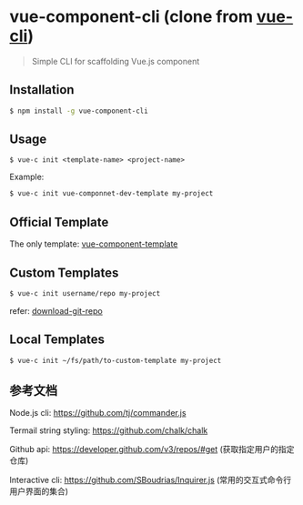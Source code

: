 # vue-component-cli (clone from [vue-cli](https://github.com/vuejs/vue-cli/))

> Simple CLI for scaffolding Vue.js component

## Installation

```bash
$ npm install -g vue-component-cli
```

## Usage

```bashh
$ vue-c init <template-name> <project-name>
```

Example:

```bash
$ vue-c init vue-componnet-dev-template my-project
```

## Official Template

The only template: [vue-component-template](https://github.com/savoygu/vue-component-template)

## Custom Templates

```bash
$ vue-c init username/repo my-project
```

refer: [download-git-repo](https://github.com/flipxfx/download-git-repo)

## Local Templates

```
$ vue-c init ~/fs/path/to-custom-template my-project
```

## 参考文档


Node.js cli:
https://github.com/tj/commander.js

Termail string styling:
https://github.com/chalk/chalk

Github api:
https://developer.github.com/v3/repos/#get (获取指定用户的指定仓库)

Interactive cli:
https://github.com/SBoudrias/Inquirer.js (常用的交互式命令行用户界面的集合)
